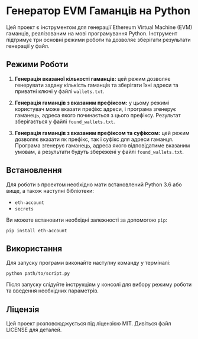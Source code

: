# Генератор EVM Гаманців на Python

Цей проект є інструментом для генерації Ethereum Virtual Machine (EVM) гаманців, реалізованим на мові програмування Python. Інструмент підтримує три основні режими роботи та дозволяє зберігати результати генерації у файл.

## Режими Роботи

1. **Генерація вказаної кількості гаманців:** цей режим дозволяє генерувати задану кількість гаманців та зберігати їхні адреси та приватні ключі у файлі `wallets.txt`.

2. **Генерація гаманців з вказаним префіксом:** у цьому режимі користувач може вказати префікс адреси, і програма згенерує гаманець, адреса якого починається з цього префіксу. Результат зберігається у файлі `found_wallets.txt`.

3. **Генерація гаманців з вказаним префіксом та суфіксом:** цей режим дозволяє вказати як префікс, так і суфікс для адреси гаманця. Програма згенерує гаманець, адреса якого відповідатиме вказаним умовам, а результати будуть збережені у файлі `found_wallets.txt`.

## Встановлення

Для роботи з проектом необхідно мати встановлений Python 3.6 або вище, а також наступні бібліотеки:

- `eth-account`
- `secrets`

Ви можете встановити необхідні залежності за допомогою `pip`:

```
pip install eth-account
```
## Використання
Для запуску програми виконайте наступну команду у терміналі:

```
python path/to/script.py
```
Після запуску слідуйте інструкціям у консолі для вибору режиму роботи та введення необхідних параметрів.

## Ліцензія
Цей проект розповсюджується під ліцензією MIT. Дивіться файл LICENSE для деталей.
